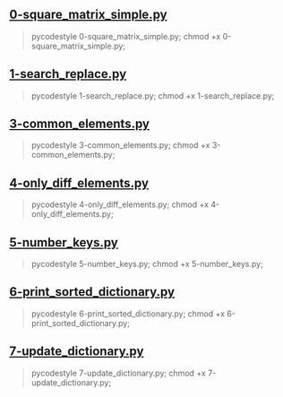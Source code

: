

## [0-square_matrix_simple.py](0-square_matrix_simple.py)

> pycodestyle 0-square_matrix_simple.py; chmod +x 0-square_matrix_simple.py;

## [1-search_replace.py](1-search_replace.py)
> pycodestyle 1-search_replace.py; chmod +x 1-search_replace.py;

## [3-common_elements.py](3-common_elements.py)
> pycodestyle 3-common_elements.py; chmod +x 3-common_elements.py;

## [4-only_diff_elements.py](4-only_diff_elements.py)
> pycodestyle 4-only_diff_elements.py; chmod +x 4-only_diff_elements.py;


## [5-number_keys.py](5-number_keys.py)
> pycodestyle 5-number_keys.py; chmod +x 5-number_keys.py;

## [6-print_sorted_dictionary.py](6-print_sorted_dictionary.py)
> pycodestyle 6-print_sorted_dictionary.py; chmod +x 6-print_sorted_dictionary.py;

## [7-update_dictionary.py](7-update_dictionary.py)
> pycodestyle 7-update_dictionary.py; chmod +x 7-update_dictionary.py;


